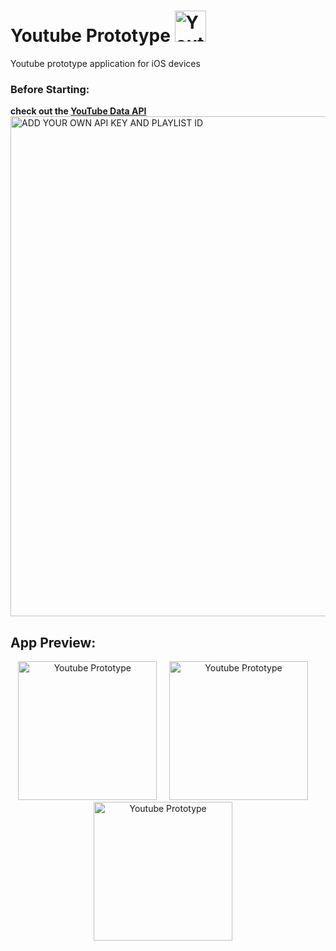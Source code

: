 # Youtube Prototype <img src= "https://i.imgur.com/kGll4it.png" title= "Youtube Prototype" width= "50"/>

Youtube prototype application for iOS devices </br>

 ### Before Starting:
 **check out the <a href="https://developers.google.com/youtube/v3">YouTube Data API</a>**
 <img src= "https://i.imgur.com/nUszaS5.png" title="ADD YOUR OWN API KEY AND PLAYLIST ID" width= "800"/>

 ## App Preview: 
<p align= "center">
<img src= "https://media.giphy.com/media/fY5S229GbUvhzul7zH/giphy.gif" title= "Youtube Prototype" width= "222"/> &nbsp;&nbsp;&nbsp;
<img src= "https://i.imgur.com/F0bnEtu.png" title= "Youtube Prototype" width= "222"/> &nbsp;&nbsp;&nbsp;
<img src= "https://i.imgur.com/QtvsLh4.png" title= "Youtube Prototype" width= "222"/> &nbsp;&nbsp;&nbsp;
</p>
